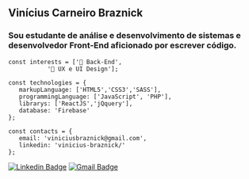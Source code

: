 ##  Vinícius Carneiro Braznick
 
### Sou estudante de análise e desenvolvimento de sistemas e desenvolvedor Front-End aficionado por escrever código.

````
const interests = ['🧪 Back-End',
		   '📐 UX e UI Design'];

````

````
const technologies = {
   markupLanguage: ['HTML5','CSS3','SASS'],
   programmingLanguage: ['JavaScript', 'PHP'],
   librarys: ['ReactJS','jQquery'],
   database: 'Firebase'
};
````

````
const contacts = {
   email: 'viniciusbraznick@gmail.com',
   linkedin: 'vinicius-braznick/'
};
````

[![Linkedin Badge](https://img.shields.io/badge/-LinkedIn-blue?style=flat-square&logo=Linkedin&logoColor=white&link=https://www.linkedin.com/in/vinicius-braznick/)](https://www.linkedin.com/in/vinicius-braznick/) [![Gmail Badge](https://img.shields.io/badge/-Gmail-c14438?style=flat-square&logo=Gmail&logoColor=white&link=mailto:viniciusbraznick@gmail.com)](mailto:viniciusbraznick@gmail.com)
